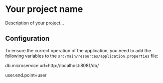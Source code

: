 # Your project name

Description of your project...

## Configuration

To ensure the correct operation of the application, you need to add the following variables to the `src/main/resources/application.properties` file:

db.microservice.url=http://localhost:8081/db/

user.end.point=user